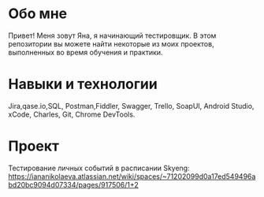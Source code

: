 # Обо мне
Привет! Меня зовут Яна, я начинающий тестировщик. В этом репозитории вы можете найти некоторые из моих проектов, выполненных во время обучения и практики.
# Навыки и технологии
Jira,qase.io,SQL, Postman,Fiddler, Swagger, Trello, SoapUI, Android Studio, xCode, Charles, Git, Chrome DevTools.
# Проект
Тестирование личных событий в расписании Skyeng: https://iananikolaeva.atlassian.net/wiki/spaces/~71202099d0a17ed549496abd20bc9094d07334/pages/917506/1+2
